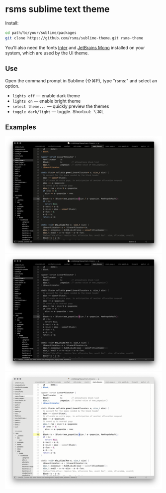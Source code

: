 # rsms sublime text theme

Install:

```sh
cd path/to/your/sublime/packages
git clone https://github.com/rsms/sublime-theme.git rsms-theme
```

You'll also need the fonts
[Inter](https://rsms.me/inter/) and
[JetBrains Mono](https://www.jetbrains.com/lp/mono/)
installed on your system, which are used by the UI theme.

## Use

Open the command prompt in Sublime (⇧⌘P), type "rsms:" and select an option.

- `lights off` — enable dark theme
- `lights on` — enable bright theme
- `select theme...` — quickly preview the themes
- `toggle dark/light` — toggle. Shortcut: ⌥⌘L


## Examples

<img src="rsms-dark.png"><br>
<img src="rsms-dark-mono.png" title="Monochromatic version of the dark color scheme"><br>
<img src="rsms-bright.png">
